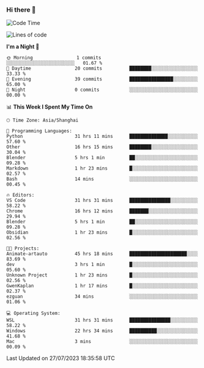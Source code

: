 ### Hi there 👋

<!--
**GwenKaplan/GwenKaplan** is a ✨ _special_ ✨ repository because its `README.md` (this file) appears on your GitHub profile.

Here are some ideas to get you started:

- 🔭 I’m currently working on ...
- 🌱 I’m currently learning ...
- 👯 I’m looking to collaborate on ...
- 🤔 I’m looking for help with ...
- 💬 Ask me about ...
- 📫 How to reach me: ...
- 😄 Pronouns: ...
- ⚡ Fun fact: ...
-->

<!--START_SECTION:waka-->
![Code Time](http://img.shields.io/badge/Code%20Time-268%20hrs%2035%20mins-blue)

![Lines of code](https://img.shields.io/badge/From%20Hello%20World%20I%27ve%20Written-104.6%20thousand%20lines%20of%20code-blue)

**I'm a Night 🦉** 

```text
🌞 Morning                1 commits           ░░░░░░░░░░░░░░░░░░░░░░░░░   01.67 % 
🌆 Daytime                20 commits          ████████░░░░░░░░░░░░░░░░░   33.33 % 
🌃 Evening                39 commits          ████████████████░░░░░░░░░   65.00 % 
🌙 Night                  0 commits           ░░░░░░░░░░░░░░░░░░░░░░░░░   00.00 % 
```


📊 **This Week I Spent My Time On** 

```text
🕑︎ Time Zone: Asia/Shanghai

💬 Programming Languages: 
Python                   31 hrs 11 mins      ██████████████░░░░░░░░░░░   57.60 % 
Other                    16 hrs 15 mins      ████████░░░░░░░░░░░░░░░░░   30.04 % 
Blender                  5 hrs 1 min         ██░░░░░░░░░░░░░░░░░░░░░░░   09.28 % 
Markdown                 1 hr 23 mins        █░░░░░░░░░░░░░░░░░░░░░░░░   02.57 % 
Bash                     14 mins             ░░░░░░░░░░░░░░░░░░░░░░░░░   00.45 % 

🔥 Editors: 
VS Code                  31 hrs 31 mins      ███████████████░░░░░░░░░░   58.22 % 
Chrome                   16 hrs 12 mins      ███████░░░░░░░░░░░░░░░░░░   29.94 % 
Blender                  5 hrs 1 min         ██░░░░░░░░░░░░░░░░░░░░░░░   09.28 % 
Obsidian                 1 hr 23 mins        █░░░░░░░░░░░░░░░░░░░░░░░░   02.56 % 

🐱‍💻 Projects: 
Animate-artauto          45 hrs 18 mins      █████████████████████░░░░   83.69 % 
dev                      3 hrs 1 min         █░░░░░░░░░░░░░░░░░░░░░░░░   05.60 % 
Unknown Project          1 hr 23 mins        █░░░░░░░░░░░░░░░░░░░░░░░░   02.56 % 
GwenKaplan               1 hr 17 mins        █░░░░░░░░░░░░░░░░░░░░░░░░   02.37 % 
ezguan                   34 mins             ░░░░░░░░░░░░░░░░░░░░░░░░░   01.06 % 

💻 Operating System: 
WSL                      31 hrs 31 mins      ███████████████░░░░░░░░░░   58.22 % 
Windows                  22 hrs 34 mins      ██████████░░░░░░░░░░░░░░░   41.68 % 
Mac                      3 mins              ░░░░░░░░░░░░░░░░░░░░░░░░░   00.09 % 
```


 Last Updated on 27/07/2023 18:35:58 UTC
<!--END_SECTION:waka-->
